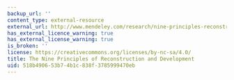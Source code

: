 ```yaml
---
backup_url: ''
content_type: external-resource
external_url: http://www.mendeley.com/research/nine-principles-reconstruction-development/
has_external_licence_warning: true
has_external_license_warning: true
is_broken: ''
license: https://creativecommons.org/licenses/by-nc-sa/4.0/
title: The Nine Principles of Reconstruction and Development
uid: 518b4906-53b7-4b1c-838f-3785999470eb
---
```

